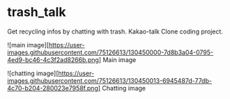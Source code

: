 # trash_talk

Get recycling infos by chatting with trash.
Kakao-talk Clone coding project.

![main image][https://user-images.githubusercontent.com/75126613/130450000-7d8b3a04-0795-4ed9-bc46-4c3f2ad8266b.png]
Main image

![chatting image][https://user-images.githubusercontent.com/75126613/130450013-6945487d-77db-4c70-b204-280023e7958f.png]
Chatting image
